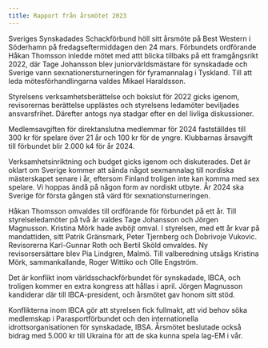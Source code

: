 ```yaml
---
title: Rapport från årsmötet 2023
---
```


Sveriges Synskadades Schackförbund höll sitt årsmöte på Best Western i
Söderhamn på fredagseftermiddagen den 24 mars. Förbundets ordförande
Håkan Thomsson inledde mötet med attt blicka tillbaks på ett
framgångsrikt 2022, där Tage Johansson blev juniorvärldsmästare för
synskadade och Sverige vann sexnationersturneringen för fyramannalag i
Tyskland. Till att leda mötesförhandlingarna valdes Mikael Haraldsson.

Styrelsens verksamhetsberättelse och bokslut för 2022 gicks igenom,
revisorernas berättelse upplästes och styrelsens ledamöter beviljades
ansvarsfrihet. Därefter antogs nya stadgar efter en del livliga
diskussioner.

Medlemsavgiften för direktanslutna medlemmar för 2024 fastställdes till
300 kr för spelare över 21 år och 100 kr för de yngre. Klubbarnas
årsavgift till förbundet blir 2.000 k4 för år 2024.

Verksamhetsinriktning och budget gicks igenom och diskuterades. Det är
oklart om Sverige kommer att sända något sexmannalag till nordiska
mästerskapet senare i år, eftersom Finland troligen inte kan komma med
sex spelare. Vi hoppas ändå på någon form av nordiskt utbyte. År 2024
ska Sverige för första gången stå värd för sexnationsturneringen.

Håkan Thomsson omvaldes till ordförande för förbundet på ett år. Till
styrelseledamöter på två år valdes Tage Johansson och Jörgen Magnusson.
Kristina Mörk hade avböjt omval. I styrelsen, med ett år kvar på
mandattiden, sitt Patrik Gränsmark, Peter Tjernberg och Dobrivoje
Vukovic. Revisorerna Karl-Gunnar Roth och Bertil Sköld omvaldes. Ny
revisorsersättare blev Pia Lindgren, Malmö. Till valberedning utsågs
Kristina Mörk, sammankallande, Roger Wittiko och Olle Engström.

Det är konflikt inom världsschackförbundet för synskadade, IBCA, och
troligen kommer en extra kongress att hållas i april. Jörgen Magnusson
kandiderar där till IBCA-president, och årsmötet gav honom sitt stöd.

Konflikterna inom IBCA gör att styrelsen fick fullmakt, att vid behov
söka medlemskap i Parasportförbundet och den internationella
idrottsorganisationen för synskadade, IBSA. Årsmötet beslutade också
bidrag med 5.000 kr till Ukraina för att de ska kunna spela lag-EM i
vår.
